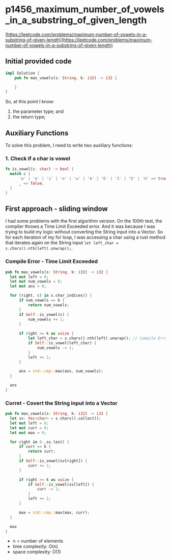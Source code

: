 # p1456_maximum_number_of_vowels_in_a_substring_of_given_length
[https://leetcode.com/problems/maximum-number-of-vowels-in-a-substring-of-given-length](https://leetcode.com/problems/maximum-number-of-vowels-in-a-substring-of-given-length)

## Initial provided code
```Rust
impl Solution {
    pub fn max_vowels(s: String, k: i32) -> i32 {

    }
}
```

So, at this point I know:
1. the parameter type; and
2. the return type;

## Auxiliary Functions

To solve this problem, I need to write two auxiliary functions:

### 1. Check if a char is vowel

```Rust
fn is_vowel(c: char) -> bool {
  match c {
      'a' | 'e' | 'i' | 'o' | 'u' | 'A' | 'E' | 'I' | 'O' | 'U' => true,
      _ => false,
  }
}
```

## First approach - sliding window

I had some problems with the first algorithm version. On the 100th test, the compiler throws a Time Limit Exceeded error. And it was because I was trying to build my logic without converting the String input into a Vector. So for each iteration of my for loop, I was accessing a char using a rust method that iterates again on the String input `let left_char = s.chars().nth(left).unwrap();`.

### Compile Error - Time Limit Exceeded
```Rust
pub fn max_vowels(s: String, k: i32) -> i32 {
  let mut left = 0;
  let mut num_vowels = 0;
  let mut ans = 0;

  for (right, c) in s.char_indices() {
      if num_vowels == k {
          return num_vowels;
      }
      if Self::is_vowel(c) {
          num_vowels += 1;
      }
      
      if right >= k as usize {
          let left_char = s.chars().nth(left).unwrap(); // Compile Error - Time Limit Exceeded
          if Self::is_vowel(left_char) {
              num_vowels -= 1;
          }
          left += 1;
      }

      ans = std::cmp::max(ans, num_vowels);
  }

  ans
}
```

### Corret - Covert the String input into a Vector
```Rust
pub fn max_vowels(s: String, k: i32) -> i32 {
  let sv: Vec<char> = s.chars().collect();
  let mut left = 0;
  let mut curr = 0;
  let mut max = 0;

  for right in 0..sv.len() {
      if curr == k {
          return curr;
      }
      if Self::is_vowel(sv[right]) {
          curr += 1;
      }

      if right >= k as usize {
          if Self::is_vowel(sv[left]) {
              curr -= 1;
          }
          left += 1;
      }

      max = std::cmp::max(max, curr);
  }

  max
}
```

- n = number of elements
- time complexity: O(n)
- space complexity: O(1)